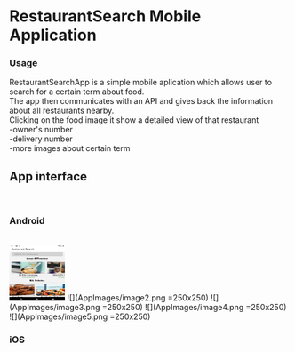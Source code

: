 # RestaurantSearch Mobile Application

### Usage

RestaurantSearchApp is a simple mobile aplication which allows user to search for a certain term about food.
<br>
The app then communicates with an API and gives back the information about all restaurants nearby.
<br>
Clicking on the food image it show a detailed view of that restaurant
<br>
-owner's number 
<br>
-delivery number
<br>
-more images about certain term



## App interface
<br>

### Android 
<br>

<img src="AppImages/image1.png" width="100" height="100">
![](AppImages/image2.png =250x250)
![](AppImages/image3.png =250x250)
![](AppImages/image4.png =250x250)
![](AppImages/image5.png =250x250)



### iOS
<br>

